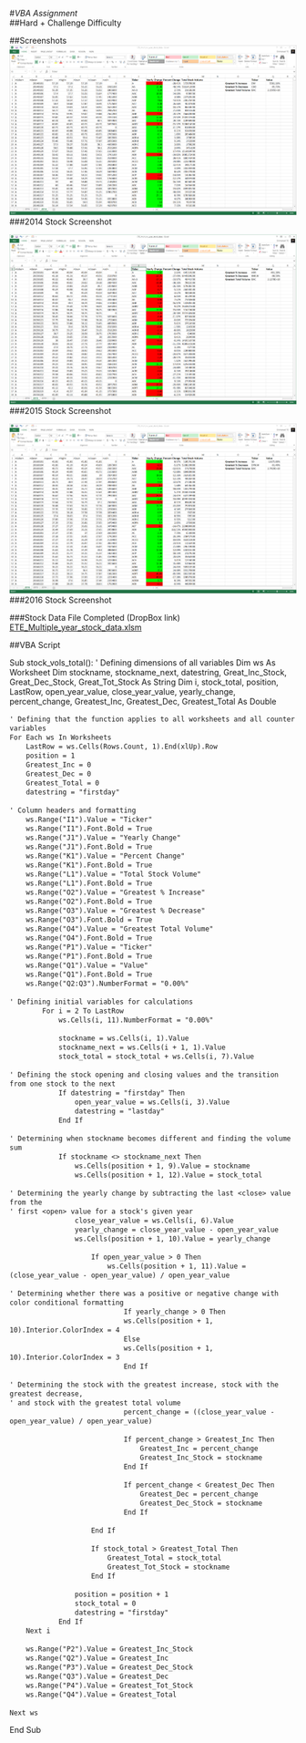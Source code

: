 #*VBA Assignment*   
##Hard + Challenge Difficulty

##Screenshots
![ETE_2014_stock](VBA_Resources/ETE_2014_stock.png)
###2014 Stock Screenshot

![ETE_2015_stock](VBA_Resources/ETE_2015_stock.png)
###2015 Stock Screenshot

![ETE_2016_stock](VBA_Resources/ETE_2016_stock.png)
###2016 Stock Screenshot


###Stock Data File Completed (DropBox link)
[ETE_Multiple_year_stock_data.xlsm](https://www.dropbox.com/s/etixu426586faun/ETE_Multiple_year_stock_data_All.xlsm?dl=0)


##VBA Script

Sub stock_vols_total():
    ' Defining dimensions of all variables
    Dim ws As Worksheet
    Dim stockname, stockname_next, datestring, Great_Inc_Stock, Great_Dec_Stock, Great_Tot_Stock As String
    Dim i, stock_total, position, LastRow, open_year_value, close_year_value, yearly_change, percent_change, Greatest_Inc, Greatest_Dec, Greatest_Total   As Double
       
    ' Defining that the function applies to all worksheets and all counter variables
    For Each ws In Worksheets
        LastRow = ws.Cells(Rows.Count, 1).End(xlUp).Row
        position = 1
        Greatest_Inc = 0
        Greatest_Dec = 0
        Greatest_Total = 0
        datestring = "firstday"
    
    ' Column headers and formatting
        ws.Range("I1").Value = "Ticker"
        ws.Range("I1").Font.Bold = True
        ws.Range("J1").Value = "Yearly Change"
        ws.Range("J1").Font.Bold = True
        ws.Range("K1").Value = "Percent Change"
        ws.Range("K1").Font.Bold = True
        ws.Range("L1").Value = "Total Stock Volume"
        ws.Range("L1").Font.Bold = True
        ws.Range("O2").Value = "Greatest % Increase"
        ws.Range("O2").Font.Bold = True
        ws.Range("O3").Value = "Greatest % Decrease"
        ws.Range("O3").Font.Bold = True
        ws.Range("O4").Value = "Greatest Total Volume"
        ws.Range("O4").Font.Bold = True
        ws.Range("P1").Value = "Ticker"
        ws.Range("P1").Font.Bold = True
        ws.Range("Q1").Value = "Value"
        ws.Range("Q1").Font.Bold = True
        ws.Range("Q2:Q3").NumberFormat = "0.00%"

    ' Defining initial variables for calculations
            For i = 2 To LastRow
                ws.Cells(i, 11).NumberFormat = "0.00%"

                stockname = ws.Cells(i, 1).Value
                stockname_next = ws.Cells(i + 1, 1).Value
                stock_total = stock_total + ws.Cells(i, 7).Value

    ' Defining the stock opening and closing values and the transition from one stock to the next
                If datestring = "firstday" Then
                    open_year_value = ws.Cells(i, 3).Value
                    datestring = "lastday"
                End If
                
    ' Determining when stockname becomes different and finding the volume sum
                If stockname <> stockname_next Then
                    ws.Cells(position + 1, 9).Value = stockname
                    ws.Cells(position + 1, 12).Value = stock_total
    
    ' Determining the yearly change by subtracting the last <close> value from the
    ' first <open> value for a stock's given year
                    close_year_value = ws.Cells(i, 6).Value
                    yearly_change = close_year_value - open_year_value
                    ws.Cells(position + 1, 10).Value = yearly_change
                    
                        If open_year_value > 0 Then
                            ws.Cells(position + 1, 11).Value = (close_year_value - open_year_value) / open_year_value
       
    ' Determining whether there was a positive or negative change with color conditional formatting
                                If yearly_change > 0 Then
                                ws.Cells(position + 1, 10).Interior.ColorIndex = 4
                                Else
                                ws.Cells(position + 1, 10).Interior.ColorIndex = 3
                                End If
                       
    ' Determining the stock with the greatest increase, stock with the greatest decrease,
    ' and stock with the greatest total volume
                                percent_change = ((close_year_value - open_year_value) / open_year_value)
                                
                                If percent_change > Greatest_Inc Then
                                    Greatest_Inc = percent_change
                                    Greatest_Inc_Stock = stockname
                                End If
                                
                                If percent_change < Greatest_Dec Then
                                    Greatest_Dec = percent_change
                                    Greatest_Dec_Stock = stockname
                                End If
                                
                        End If
                        
                        If stock_total > Greatest_Total Then
                            Greatest_Total = stock_total
                            Greatest_Tot_Stock = stockname
                        End If
    
                    position = position + 1
                    stock_total = 0
                    datestring = "firstday"
                End If
        Next i
        
        ws.Range("P2").Value = Greatest_Inc_Stock
        ws.Range("Q2").Value = Greatest_Inc
        ws.Range("P3").Value = Greatest_Dec_Stock
        ws.Range("Q3").Value = Greatest_Dec
        ws.Range("P4").Value = Greatest_Tot_Stock
        ws.Range("Q4").Value = Greatest_Total
        
    Next ws
    
End Sub

